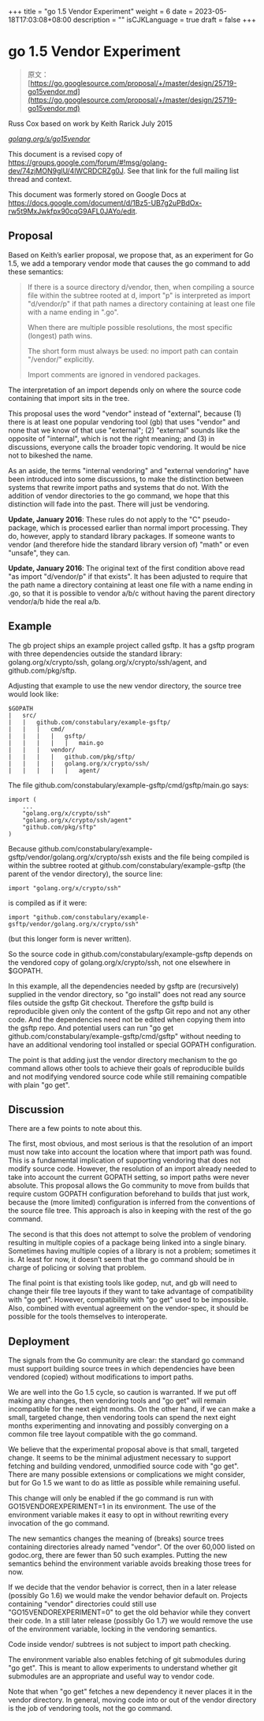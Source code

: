 +++
title = "go 1.5 Vendor Experiment"
weight = 6
date = 2023-05-18T17:03:08+08:00
description = ""
isCJKLanguage = true
draft = false
+++
# go 1.5 Vendor Experiment

> 原文：[https://go.googlesource.com/proposal/+/master/design/25719-go15vendor.md](https://go.googlesource.com/proposal/+/master/design/25719-go15vendor.md)

Russ Cox
based on work by Keith Rarick
July 2015

[*golang.org/s/go15vendor*](https://golang.org/s/go15vendor)

This document is a revised copy of https://groups.google.com/forum/#!msg/golang-dev/74zjMON9glU/4lWCRDCRZg0J. See that link for the full mailing list thread and context.

This document was formerly stored on Google Docs at https://docs.google.com/document/d/1Bz5-UB7g2uPBdOx-rw5t9MxJwkfpx90cqG9AFL0JAYo/edit.

## Proposal

Based on Keith’s earlier proposal, we propose that, as an experiment for Go 1.5, we add a temporary vendor mode that causes the go command to add these semantics:

> If there is a source directory d/vendor, then, when compiling a source file within the subtree rooted at d, import "p" is interpreted as import "d/vendor/p" if that path names a directory containing at least one file with a name ending in ".go".
>
> When there are multiple possible resolutions, the most specific (longest) path wins.
>
> The short form must always be used: no import path can contain "/vendor/" explicitly.
>
> Import comments are ignored in vendored packages.

The interpretation of an import depends only on where the source code containing that import sits in the tree.

This proposal uses the word "vendor" instead of "external", because (1) there is at least one popular vendoring tool (gb) that uses "vendor" and none that we know of that use "external"; (2) "external" sounds like the opposite of "internal", which is not the right meaning; and (3) in discussions, everyone calls the broader topic vendoring. It would be nice not to bikeshed the name.

As an aside, the terms "internal vendoring" and "external vendoring" have been introduced into some discussions, to make the distinction between systems that rewrite import paths and systems that do not. With the addition of vendor directories to the go command, we hope that this distinction will fade into the past. There will just be vendoring.

**Update, January 2016**: These rules do not apply to the "C" pseudo-package, which is processed earlier than normal import processing. They do, however, apply to standard library packages. If someone wants to vendor (and therefore hide the standard library version of) "math" or even "unsafe", they can.

**Update, January 2016**: The original text of the first condition above read "as import "d/vendor/p" if that exists". It has been adjusted to require that the path name a directory containing at least one file with a name ending in .go, so that it is possible to vendor a/b/c without having the parent directory vendor/a/b hide the real a/b.

## Example

The gb project ships an example project called gsftp. It has a gsftp program with three dependencies outside the standard library: golang.org/x/crypto/ssh, golang.org/x/crypto/ssh/agent, and github.com/pkg/sftp.

Adjusting that example to use the new vendor directory, the source tree would look like:

```
$GOPATH
|	src/
|	|	github.com/constabulary/example-gsftp/
|	|	|	cmd/
|	|	|	|	gsftp/
|	|	|	|	|	main.go
|	|	|	vendor/
|	|	|	|	github.com/pkg/sftp/
|	|	|	|	golang.org/x/crypto/ssh/
|	|	|	|	|	agent/
```

The file github.com/constabulary/example-gsftp/cmd/gsftp/main.go says:

```
import (
	...
	"golang.org/x/crypto/ssh"
	"golang.org/x/crypto/ssh/agent"
	"github.com/pkg/sftp"
)
```

Because github.com/constabulary/example-gsftp/vendor/golang.org/x/crypto/ssh exists and the file being compiled is within the subtree rooted at github.com/constabulary/example-gsftp (the parent of the vendor directory), the source line:

```
import "golang.org/x/crypto/ssh"
```

is compiled as if it were:

```
import "github.com/constabulary/example-gsftp/vendor/golang.org/x/crypto/ssh"
```

(but this longer form is never written).

So the source code in github.com/constabulary/example-gsftp depends on the vendored copy of golang.org/x/crypto/ssh, not one elsewhere in $GOPATH.

In this example, all the dependencies needed by gsftp are (recursively) supplied in the vendor directory, so "go install" does not read any source files outside the gsftp Git checkout. Therefore the gsftp build is reproducible given only the content of the gsftp Git repo and not any other code. And the dependencies need not be edited when copying them into the gsftp repo. And potential users can run "go get github.com/constabulary/example-gsftp/cmd/gsftp" without needing to have an additional vendoring tool installed or special GOPATH configuration.

The point is that adding just the vendor directory mechanism to the go command allows other tools to achieve their goals of reproducible builds and not modifying vendored source code while still remaining compatible with plain "go get".

## Discussion

There are a few points to note about this.

The first, most obvious, and most serious is that the resolution of an import must now take into account the location where that import path was found. This is a fundamental implication of supporting vendoring that does not modify source code. However, the resolution of an import already needed to take into account the current GOPATH setting, so import paths were never absolute. This proposal allows the Go community to move from builds that require custom GOPATH configuration beforehand to builds that just work, because the (more limited) configuration is inferred from the conventions of the source file tree. This approach is also in keeping with the rest of the go command.

The second is that this does not attempt to solve the problem of vendoring resulting in multiple copies of a package being linked into a single binary. Sometimes having multiple copies of a library is not a problem; sometimes it is. At least for now, it doesn’t seem that the go command should be in charge of policing or solving that problem.

The final point is that existing tools like godep, nut, and gb will need to change their file tree layouts if they want to take advantage of compatibility with "go get". However, compatibility with "go get" used to be impossible. Also, combined with eventual agreement on the vendor-spec, it should be possible for the tools themselves to interoperate.

## Deployment

The signals from the Go community are clear: the standard go command must support building source trees in which dependencies have been vendored (copied) without modifications to import paths.

We are well into the Go 1.5 cycle, so caution is warranted. If we put off making any changes, then vendoring tools and "go get" will remain incompatible for the next eight months. On the other hand, if we can make a small, targeted change, then vendoring tools can spend the next eight months experimenting and innovating and possibly converging on a common file tree layout compatible with the go command.

We believe that the experimental proposal above is that small, targeted change. It seems to be the minimal adjustment necessary to support fetching and building vendored, unmodified source code with "go get". There are many possible extensions or complications we might consider, but for Go 1.5 we want to do as little as possible while remaining useful.

This change will only be enabled if the go command is run with GO15VENDOREXPERIMENT=1 in its environment. The use of the environment variable makes it easy to opt in without rewriting every invocation of the go command.

The new semantics changes the meaning of (breaks) source trees containing directories already named "vendor". Of the over 60,000 listed on godoc.org, there are fewer than 50 such examples. Putting the new semantics behind the environment variable avoids breaking those trees for now.

If we decide that the vendor behavior is correct, then in a later release (possibly Go 1.6) we would make the vendor behavior default on. Projects containing "vendor" directories could still use "GO15VENDOREXPERIMENT=0" to get the old behavior while they convert their code. In a still later release (possibly Go 1.7) we would remove the use of the environment variable, locking in the vendoring semantics.

Code inside vendor/ subtrees is not subject to import path checking.

The environment variable also enables fetching of git submodules during "go get". This is meant to allow experiments to understand whether git submodules are an appropriate and useful way to vendor code.

Note that when "go get" fetches a new dependency it never places it in the vendor directory. In general, moving code into or out of the vendor directory is the job of vendoring tools, not the go command.